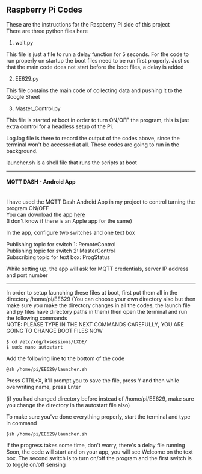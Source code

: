 ## Raspberry Pi Codes

These are the instructions for the Raspberry Pi side of this project
<br>There are three python files here

1. wait.py

 This file is just a file to run a delay function for 5 seconds. For the code to run properly on startup the boot files need to be run first properly. Just so that the main code does not start before the boot files, a delay is added

2. EE629.py

 This file contains the main code of collecting data and pushing it to the Google Sheet

3. Master_Control.py

 This file is started at boot in order to turn ON/OFF the program, this is just extra control for a headless setup of the Pi.

Log.log file is there to record the output of the codes above, since the terminal won't be accessed at all. These codes are going to run in the background.

launcher.sh is a shell file that runs the scripts at boot
___

#### MQTT DASH - Android App
<br>I have used the MQTT Dash Android App in my project to control turning the program ON/OFF<br>You can download the app [here](https://play.google.com/store/apps/details?id=net.routix.mqttdash&hl=en_US)<br>
(I don't know if there is an Apple app for the same)

In the app, configure two switches and one text box

Publishing topic for switch 1: RemoteControl <br>
Publishing topic for switch 2: MasterControl <br>
Subscribing topic for text box: ProgStatus

While setting up, the app will ask for MQTT credentials, server IP address and port number
___

In order to setup launching these files at boot, first put them all in the directory /home/pi/EE629 (You can choose your own directory also but then make sure you make the directory changes in all the codes, the launch file and py files have directory paths in them) then open the terminal and run the following commands<br>
NOTE: PLEASE TYPE IN THE NEXT COMMANDS CAREFULLY, YOU ARE GOING TO CHANGE BOOT FILES NOW

    $ cd /etc/xdg/lxsessions/LXDE/
    $ sudo nano autostart

Add the following line to the bottom of the code

    @sh /home/pi/EE629/launcher.sh

Press CTRL+X, it'll prompt you to save the file, press Y and then while overwriting name, press Enter

(if you had changed directory before instead of /home/pi/EE629, make sure you change the directory in the autostart file also)

To make sure you've done everything properly, start the terminal and type in command

    $sh /home/pi/EE629/launcher.sh

If the progress takes some time, don't worry, there's a delay file running
Soon, the code will start and on your app, you will see Welcome on the text box.
The second switch is to turn on/off the program and the first switch is to toggle on/off sensing
